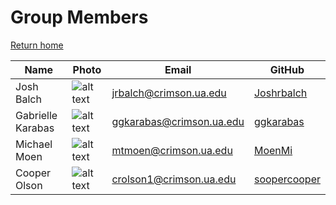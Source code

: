 # Group Members

[Return home](https://cs495-bowfin.github.io/marketing/)

| Name | Photo | Email | GitHub |
| - | - | - | - |
| Josh Balch | ![alt text](docs/photos/josh.png) | jrbalch@crimson.ua.edu | [Joshrbalch](https://github.com/Joshrbalch) |
| Gabrielle Karabas | ![alt text](docs/photos/gigi.png) | ggkarabas@crimson.ua.edu | [ggkarabas](https://github.com/ggkarabas) |
| Michael Moen | ![alt text](docs/photos/michael.png) | mtmoen@crimson.ua.edu | [MoenMi](https://github.com/MoenMi) |
| Cooper Olson | ![alt text](docs/photos/cooper.png) | crolson1@crimson.ua.edu | [soopercooper](https://github.com/soopercooper) |
